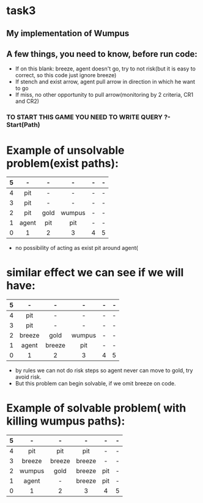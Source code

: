 # task3
## My implementation of Wumpus


## A few things, you need to know, before run code:
- If on this blank: breeze, agent doesn't go, try to not risk(but it is easy to correct, so this code just ignore breeze)
- If stench and exist arrow, agent pull arrow in direction in which he want to go
- If miss, no other opportunity to pull arrow(monitoring by 2 criteria, CR1 and CR2)

### TO START THIS GAME YOU NEED TO WRITE QUERY ?- Start(Path)

# Example of unsolvable problem(exist paths):

| 5 |  -    |  -  |  -   |  -  | -  |
| :-| :---: | :--:| :---: | :----: | ----:|
| 4 | pit   |  -   |   -   |  -   |  -  |
| 3 | pit   |   -  |   -   |    - |  -  |
| 2 | pit   | gold|wumpus|   -  |  -  |
| 1 | agent | pit | pit  |  -   |  -  |
| 0 | 1     | 2   |  3   |  4  |  5 |
 * no possibility of acting as exist pit around agent(
 
 # similar effect we can see if we will have:
 | 5 |  -    |  -  |  -   |  -  | -  |
| :-| :---: | :--:| :---: | :----: | ----:|
| 4 | pit   |  -   |   -   |  -   |  -  |
| 3 | pit   |   -  |   -   |    - |  -  |
| 2 |  breeze| gold|wumpus|   -  |  -  |
| 1 | agent | breeze | pit  |  -   |  -  |
| 0 | 1     | 2   |  3   |  4  |  5 |
* by rules we can not do risk steps so agent never can move to gold, try avoid risk.
* But this problem can begin solvable, if we omit breeze on code.

# Example of solvable problem( with killing wumpus paths):

| 5 |  -    |  -  |  -   |  -  | -  |
| :-| :---: | :--:| :---: | :----: | ----:|
| 4 | pit   |  pit  |   pit |  -   |  -  |
| 3 | breeze   |   breeze |   breeze  |    - |  -  |
| 2 | wumpus  | gold| breeze|   pit |  -  |
| 1 | agent | -  | breeze  |  pit |  -  |
| 0 | 1     | 2   |  3   |  4  |  5 |
